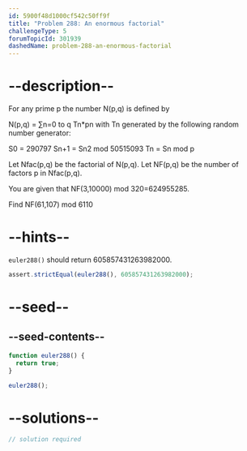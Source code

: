 ```yaml
---
id: 5900f48d1000cf542c50ff9f
title: "Problem 288: An enormous factorial"
challengeType: 5
forumTopicId: 301939
dashedName: problem-288-an-enormous-factorial
---
```


# --description--

For any prime p the number N(p,q) is defined by

N(p,q) = ∑n=0 to q Tn\*pn with Tn generated by the following random number generator:

S0 = 290797 Sn+1 = Sn2 mod 50515093 Tn = Sn mod p

Let Nfac(p,q) be the factorial of N(p,q). Let NF(p,q) be the number of factors p in Nfac(p,q).

You are given that NF(3,10000) mod 320=624955285.

Find NF(61,107) mod 6110

# --hints--

`euler288()` should return 605857431263982000.

```js
assert.strictEqual(euler288(), 605857431263982000);
```

# --seed--

## --seed-contents--

```js
function euler288() {
  return true;
}

euler288();
```

# --solutions--

```js
// solution required
```
